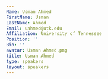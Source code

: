 ```yaml
---
Name: Usman Ahmed
FirstName: Usman
LastName: Ahmed
Email: uahmed@utk.edu
Affiliation: University of Tennessee
Position: ''
Bio: ''
avatar: Usman Ahmed.png
title: Usman Ahmed
type: speakers
layout: speakers
---
```

